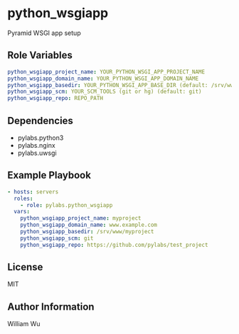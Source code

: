 python_wsgiapp
===============

Pyramid WSGI app setup

Role Variables
--------------

```yaml
python_wsgiapp_project_name: YOUR_PYTHON_WSGI_APP_PROJECT_NAME
python_wsgiapp_domain_name: YOUR_PYTHON_WSGI_APP_DOMAIN_NAME
python_wsgiapp_basedir: YOUR_PYTHON_WSGI_APP_BASE_DIR (default: /srv/www/{{ python_wsgiapp_domain_name }})
python_wsgiapp_scm: YOUR_SCM_TOOLS (git or hg) (default: git)
python_wsgiapp_repo: REPO_PATH
```

Dependencies
------------

- pylabs.python3
- pylabs.nginx
- pylabs.uwsgi

Example Playbook
----------------

```yaml
- hosts: servers
  roles:
    - role: pylabs.python_wsgiapp
  vars:
    python_wsgiapp_project_name: myproject
    python_wsgiapp_domain_name: www.example.com
    python_wsgiapp_basedir: /srv/www/myproject
    python_wsgiapp_scm: git
    python_wsgiapp_repo: https://github.com/pylabs/test_project
```

License
-------

MIT

Author Information
------------------

William Wu
